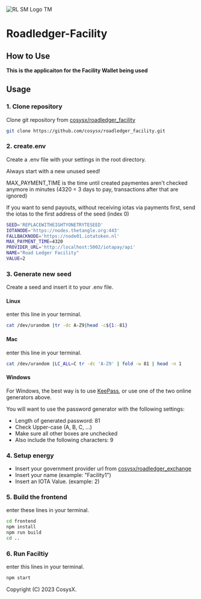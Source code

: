![RL SM Logo TM](https://user-images.githubusercontent.com/18197505/212445034-b360b944-cedb-4b45-a2e3-cbe404277b36.png)

# Roadledger-Facility

## How to Use

**This is the applicaiton for the Facility Wallet being used**

## Usage

### 1. Clone repository

Clone git repository from [cosysx/roadledger_facility](https://github.com/cosysx/roadledger_facility)
```bash
git clone https://github.com/cosysx/roadledger_facility.git
```

### 2. create.env

Create a .env file with your settings in the root directory.

Always start with a new unused seed!

MAX_PAYMENT_TIME is the time until created paymentes aren't checked anymore in minutes (4320 = 3 days to pay, transactions after that are ignored)

If you want to send payouts, without receiving iotas via payments first, send the iotas to the first address of the seed (index 0)

```bash
SEED='REPLACEWITHEIGHTYONETRYTESEED'
IOTANODE='https://nodes.thetangle.org:443'
FALLBACKNODE='https://node01.iotatoken.nl'
MAX_PAYMENT_TIME=4320
PROVIDER_URL='http://localhost:5002/iotapay/api'
NAME="Road Ledger Facility"
VALUE=2
```

### 3. Generate new seed

Create a seed and insert it to your .env file.

#### Linux
 enter this line in your terminal.
```bash
cat /dev/urandom |tr -dc A-Z9|head -c${1:-81}
```

#### Mac
 enter this line in your terminal.
```bash
cat /dev/urandom |LC_ALL=C tr -dc 'A-Z9' | fold -w 81 | head -n 1
```

#### Windows
For Windows, the best way is to use [KeePass](https://keepass.info/), or use one of the two online generators above.

You will want to use the password generator with the following settings:

- Length of generated password: 81
- Check Upper-case (A, B, C, ...)
- Make sure all other boxes are unchecked
- Also include the following characters: 9

### 4. Setup energy

- Insert your government provider url from [cosysx/roadledger_exchange](https://github.com/cosysx/roadledger_exchange)
- Insert your name (example: "Facility1")
- Insert an IOTA Value. (example: 2) 

### 5. Build the frontend

enter these lines in your terminal.
```bash
cd frontend
npm install
npm run build
cd ..
```

### 6. Run Faciltiy

enter this lines in your terminal.
```bash
npm start
```

Copyright (C) 2023 CosysX.
